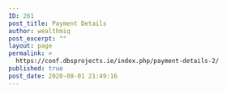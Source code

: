 ```yaml
---
ID: 261
post_title: Payment Details
author: wealthmiq
post_excerpt: ""
layout: page
permalink: >
  https://conf.dbsprojects.ie/index.php/payment-details-2/
published: true
post_date: 2020-08-01 21:49:16
---
```

<!-- wp:themeisle-blocks/advanced-columns {"id":"wp-block-themeisle-blocks-advanced-columns-c82c4350"} -->
<div class="wp-block-themeisle-blocks-advanced-columns has-undefined-columns has-desktop-undefined-layout has-tablet-equal-layout has-mobile-equal-layout has-default-gap has-vertical-unset" id="wp-block-themeisle-blocks-advanced-columns-c82c4350"><div class="wp-block-themeisle-blocks-advanced-columns-overlay"></div><div class="innerblocks-wrap"></div></div>
<!-- /wp:themeisle-blocks/advanced-columns -->